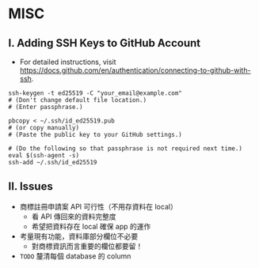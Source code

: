 # MISC

## I. Adding SSH Keys to GitHub Account
- For detailed instructions, visit https://docs.github.com/en/authentication/connecting-to-github-with-ssh.
```shell
ssh-keygen -t ed25519 -C "your_email@example.com"
# (Don't change default file location.)
# (Enter passphrase.)

pbcopy < ~/.ssh/id_ed25519.pub
# (or copy manually)
# (Paste the public key to your GitHub settings.)

# (Do the following so that passphrase is not required next time.)
eval $(ssh-agent -s)
ssh-add ~/.ssh/id_ed25519
```

## II. Issues
- 商標註冊申請案 API 可行性（不用存資料在 local）
  - 看 API 傳回來的資料完整度
  - 希望把資料存在 local 確保 app 的運作
- 考量現有功能，資料庫部分欄位不必要
  - 對商標資訊而言重要的欄位都要留！
- `TODO` 釐清每個 database 的 column
